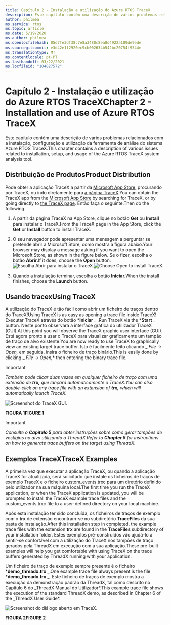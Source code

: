 ```yaml
---
title: Capítulo 2 - Instalação e utilização do Azure RTOS TraceX
description: Este capítulo contém uma descrição de vários problemas relacionados com a instalação, configuração e utilização da ferramenta de análise do sistema Azure RTOS TraceX.
author: philmea
ms.service: rtos
ms.topic: article
ms.date: 5/19/2020
ms.author: philmea
ms.openlocfilehash: 05d7fe3df38c7e8a3480c8ea0d4922a109de9ede
ms.sourcegitcommit: e3d42e1f2920ec9cb002634b542bc20754f9544e
ms.translationtype: MT
ms.contentlocale: pt-PT
ms.lasthandoff: 03/22/2021
ms.locfileid: "104827572"
---
```

# <a name="chapter-2---installation-and-use-of-azure-rtos-tracex"></a><span data-ttu-id="eab92-103">Capítulo 2 - Instalação e utilização do Azure RTOS TraceX</span><span class="sxs-lookup"><span data-stu-id="eab92-103">Chapter 2 - Installation and use of Azure RTOS TraceX</span></span>

<span data-ttu-id="eab92-104">Este capítulo contém uma descrição de vários problemas relacionados com a instalação, configuração e utilização da ferramenta de análise do sistema Azure RTOS TraceX.</span><span class="sxs-lookup"><span data-stu-id="eab92-104">This chapter contains a description of various issues related to installation, setup, and usage of the Azure RTOS TraceX system analysis tool.</span></span> 

## <a name="product-distribution"></a><span data-ttu-id="eab92-105">Distribuição de Produtos</span><span class="sxs-lookup"><span data-stu-id="eab92-105">Product Distribution</span></span>

<span data-ttu-id="eab92-106">Pode obter a aplicação TraceX a partir da [Microsoft App Store,](https://microsoft.com/store/apps) procurando por TraceX, ou indo diretamente para [a página TraceX](https://www.microsoft.com/p/azure-rtos-tracex/9nf1lfd5xxg3?activetab=pivot:overviewtab).</span><span class="sxs-lookup"><span data-stu-id="eab92-106">You can obtain the TraceX app from the [Microsoft App Store](https://microsoft.com/store/apps) by searching for TraceX, or by going directly to [the TraceX page](https://www.microsoft.com/p/azure-rtos-tracex/9nf1lfd5xxg3?activetab=pivot:overviewtab).</span></span> <span data-ttu-id="eab92-107">Então faça o seguinte.</span><span class="sxs-lookup"><span data-stu-id="eab92-107">Then do the following.</span></span>

1. <span data-ttu-id="eab92-108">A partir da página TraceX na App Store, clique no botão **Get** ou **Install** para instalar o TraceX.</span><span class="sxs-lookup"><span data-stu-id="eab92-108">From the TraceX page in the App Store, click the **Get** or **Install** button to install TraceX.</span></span>

1. <span data-ttu-id="eab92-109">O seu navegador pode apresentar uma mensagem a perguntar se pretende abrir a Microsoft Store, como mostra a figura abaixo.</span><span class="sxs-lookup"><span data-stu-id="eab92-109">Your browser may display a message asking if you want to open the Microsoft Store, as shown in the figure below.</span></span> <span data-ttu-id="eab92-110">Se o fizer, escolha o botão **Abrir.**</span><span class="sxs-lookup"><span data-stu-id="eab92-110">If it does, choose the **Open** button.</span></span>
<span data-ttu-id="eab92-111">![Escolha Abrir para instalar o TraceX.](../guix/media/guix-studio/open-ms-store.png)</span><span class="sxs-lookup"><span data-stu-id="eab92-111">![Choose Open to install TraceX.](../guix/media/guix-studio/open-ms-store.png)</span></span>

1. <span data-ttu-id="eab92-112">Quando a instalação terminar, escolha o botão **Iniciar.**</span><span class="sxs-lookup"><span data-stu-id="eab92-112">When the install finishes, choose the **Launch** button.</span></span> 

## <a name="using-tracex"></a><span data-ttu-id="eab92-113">Usando tracex</span><span class="sxs-lookup"><span data-stu-id="eab92-113">Using TraceX</span></span>

<span data-ttu-id="eab92-114">A utilização do TraceX é tão fácil como abrir um ficheiro de traços dentro do TraceX!</span><span class="sxs-lookup"><span data-stu-id="eab92-114">Using TraceX is as easy as opening a trace file inside TraceX!</span></span> <span data-ttu-id="eab92-115">Executar TraceX através do botão \***Iniciar** _ .</span><span class="sxs-lookup"><span data-stu-id="eab92-115">Run TraceX via the \***Start** _ button.</span></span> <span data-ttu-id="eab92-116">Neste ponto observará a interface gráfica do utilizador TraceX (GUI).</span><span class="sxs-lookup"><span data-stu-id="eab92-116">At this point you will observe the TraceX graphic user interface (GUI).</span></span> <span data-ttu-id="eab92-117">Está agora pronto a usar o TraceX para visualizar graficamente um tampão de traço de alvo existente.</span><span class="sxs-lookup"><span data-stu-id="eab92-117">You are now ready to use TraceX to graphically view an existing target trace buffer.</span></span> <span data-ttu-id="eab92-118">Isto é facilmente feito clicando _ *_File -> Open,_* em seguida, insira o ficheiro de traço binário.</span><span class="sxs-lookup"><span data-stu-id="eab92-118">This is easily done by clicking _ *_File -> Open,_*\* then entering the binary trace file.</span></span>

>[!IMPORTANT]
><span data-ttu-id="eab92-119">*Também pode clicar duas vezes em qualquer ficheiro de traço com uma extensão de **trx,** que lançará automaticamente o TraceX.*</span><span class="sxs-lookup"><span data-stu-id="eab92-119">*You can also double-click on any trace file with an extension of **trx,** which will automatically launch TraceX.*</span></span>

![Screenshot do TraceX GUI.](./media/user-guide/screen_shot_8.png)

<span data-ttu-id="eab92-121">**FIGURA 1**</span><span class="sxs-lookup"><span data-stu-id="eab92-121">**FIGURE 1**</span></span>

>[!IMPORTANT]
><span data-ttu-id="eab92-122">*Consulte o **Capítulo 5** para obter instruções sobre como gerar tampões de vestígios no alvo utilizando o ThreadX.*</span><span class="sxs-lookup"><span data-stu-id="eab92-122">*Refer to **Chapter 5** for instructions on how to generate trace buffers on the target using ThreadX.*</span></span>

## <a name="tracex-examples"></a><span data-ttu-id="eab92-123">Exemplos TraceX</span><span class="sxs-lookup"><span data-stu-id="eab92-123">TraceX Examples</span></span>

<span data-ttu-id="eab92-124">A primeira vez que executar a aplicação TraceX, ou quando a aplicação TraceX for atualizada, será solicitado que instale os ficheiros de traços de exemplo TraceX e o ficheiro custom_events.trxc para um diretório definido pelo utilizador na sua máquina local.</span><span class="sxs-lookup"><span data-stu-id="eab92-124">The first time you run the TraceX application, or when the TraceX application is updated, you will be prompted to install the TraceX example trace files and the custom_events.trxc file to a user-defined directory on your local machine.</span></span>

<span data-ttu-id="eab92-125">Após esta instalação ter sido concluída, os ficheiros de traços de exemplo com o **trx** de extensão encontram-se no subdiretório **TraceFiles** da sua pasta de instalação.</span><span class="sxs-lookup"><span data-stu-id="eab92-125">After this installation step in completed, the example trace files with the extension **trx** are found in the **TraceFiles** subdirectory of your installation folder.</span></span> <span data-ttu-id="eab92-126">Estes exemplos pré-construídos vão ajudá-lo a sentir-se confortável com a utilização do TraceX nos tampões de traço gerados pela ThreadX em execução com a sua aplicação.</span><span class="sxs-lookup"><span data-stu-id="eab92-126">These pre-built examples will help you get comfortable with using TraceX on the trace buffers generated by ThreadX running with your application.</span></span>

<span data-ttu-id="eab92-127">Um ficheiro de traço de exemplo sempre presente é o ficheiro \***demo_threadx.trx** _.</span><span class="sxs-lookup"><span data-stu-id="eab92-127">One example trace file always present is the file \***demo_threadx.trx** _.</span></span> <span data-ttu-id="eab92-128">Este ficheiro de traços de exemplo mostra a execução da demonstração padrão da ThreadX, tal como descrito no Capítulo 6 do _ThreadX Manual do Utilizador\*.</span><span class="sxs-lookup"><span data-stu-id="eab92-128">This example trace file shows the execution of the standard ThreadX demo, as described in Chapter 6 of the _ThreadX User Guide\*.</span></span>

![Screenshot do diálogo aberto em TraceX.](./media/user-guide/screen_shot_9.png)

<span data-ttu-id="eab92-130">**FIGURA 2**</span><span class="sxs-lookup"><span data-stu-id="eab92-130">**FIGURE 2**</span></span>
